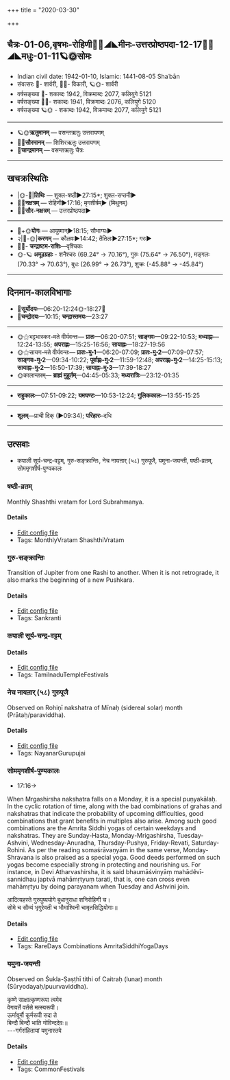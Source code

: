 +++
title = "2020-03-30"

+++
## चैत्रः-01-06,वृषभः-रोहिणी🌛🌌◢◣मीनः-उत्तरप्रोष्ठपदा-12-17🌌🌞◢◣मधुः-01-11🪐🌞सोमः
- Indian civil date: 1942-01-10, Islamic: 1441-08-05 Shaʿbān
- संवत्सरः 🌛- शार्वरी, 🌌🌞- विकारी, 🪐🌞- शार्वरी
- वर्षसङ्ख्या 🌛- शकाब्दः 1942, विक्रमाब्दः 2077, कलियुगे 5121
- वर्षसङ्ख्या 🌌🌞- शकाब्दः 1941, विक्रमाब्दः 2076, कलियुगे 5120
- वर्षसङ्ख्या 🪐🌞 - शकाब्दः 1942, विक्रमाब्दः 2077, कलियुगे 5121
___________________
- 🪐🌞**ऋतुमानम्** — वसन्तऋतुः उत्तरायणम्
- 🌌🌞**सौरमानम्** — शिशिरऋतुः उत्तरायणम्
- 🌛**चान्द्रमानम्** — वसन्तऋतुः चैत्रः
___________________


## खचक्रस्थितिः
- |🌞-🌛|**तिथिः** — शुक्ल-षष्ठी►27:15*; शुक्ल-सप्तमी►  
- 🌌🌛**नक्षत्रम्** — रोहिणी►17:16; मृगशीर्षम्► (मिथुनम्)  
- 🌌🌞**सौर-नक्षत्रम्** — उत्तरप्रोष्ठपदा►  
___________________
- 🌛+🌞**योगः** — आयुष्मान्►18:15; सौभाग्यः►  
- २|🌛-🌞|**करणम्** — कौलवः►14:42; तैतिलः►27:15*; गरः►  
- 🌌🌛- **चन्द्राष्टम-राशिः**—वृश्चिकः  
- 🌞-🪐 **अमूढग्रहाः** - शनैश्चरः (69.24° → 70.16°), गुरुः (75.64° → 76.50°), मङ्गलः (70.33° → 70.63°), बुधः (26.99° → 26.73°), शुक्रः (-45.88° → -45.84°)
___________________


## दिनमान-कालविभागाः
- 🌅**सूर्योदयः**—06:20-12:24🌞️-18:27🌇  
- 🌛**चन्द्रोदयः**—10:15; **चन्द्रास्तमयः**—23:27  
___________________
- 🌞⚝भट्टभास्कर-मते वीर्यवन्तः— **प्रातः**—06:20-07:51; **साङ्गवः**—09:22-10:53; **मध्याह्नः**—12:24-13:55; **अपराह्णः**—15:25-16:56; **सायाह्नः**—18:27-19:56  
- 🌞⚝सायण-मते वीर्यवन्तः— **प्रातः-मु॰1**—06:20-07:09; **प्रातः-मु॰2**—07:09-07:57; **साङ्गवः-मु॰2**—09:34-10:22; **पूर्वाह्णः-मु॰2**—11:59-12:48; **अपराह्णः-मु॰2**—14:25-15:13; **सायाह्नः-मु॰2**—16:50-17:39; **सायाह्नः-मु॰3**—17:39-18:27  
- 🌞कालान्तरम्— **ब्राह्मं मुहूर्तम्**—04:45-05:33; **मध्यरात्रिः**—23:12-01:35  
___________________
- **राहुकालः**—07:51-09:22; **यमघण्टः**—10:53-12:24; **गुलिककालः**—13:55-15:25  
___________________
- **शूलम्**—प्राची दिक् (►09:34); **परिहारः**–दधि  
___________________

## उत्सवाः
- कपाली सूर्य-चन्द्र-वट्टम्, गुरु-सङ्क्रान्तिः, नेच नायऩार् (५८) गुरुपूजै, यमुना-जयन्ती, षष्ठी-व्रतम्, सोममृगशीर्ष-पुण्यकालः
### षष्ठी-व्रतम्

Monthly Shashthi vratam for Lord Subrahmanya.

#### Details
- [Edit config file](https://github.com/jyotisham/adyatithi/blob/master/devatA/kaumAra/description_only/SaSThI-vratam.toml)
- Tags: MonthlyVratam ShashthiVratam


### गुरु-सङ्क्रान्तिः

Transition of Jupiter from one Rashi to another. When it is not retrograde, it also marks the beginning of a new Pushkara.

#### Details
- [Edit config file](https://github.com/jyotisham/adyatithi/blob/master/time_focus/sankrAnti/description_only/guru-saGkrAntiH.toml)
- Tags: Sankranti


### कपाली सूर्य-चन्द्र-वट्टम्



#### Details
- [Edit config file](https://github.com/jyotisham/adyatithi/blob/master/temples/Tamil/relative_event/kar2pagAmbAL%E2%80%93kapAlIzvarar_tirukkalyANam/offset__-8/kapAlI_sUrya~candra~vaTTam.toml)
- Tags: TamilnaduTempleFestivals


### नेच नायऩार् (५८) गुरुपूजै

Observed on Rohiṇī nakshatra of Mīnaḥ (sidereal solar) month (Prātaḥ/paraviddha). 

#### Details
- [Edit config file](https://github.com/jyotisham/adyatithi/blob/master/mahApuruSha/nAyanAr/sidereal_solar_month/nakshatra/12/04/nEca_nAyan2Ar_%2858%29_gurupUjai.toml)
- Tags: NayanarGurupujai


### सोममृगशीर्ष-पुण्यकालः
- 17:16→

When Mrgashirsha nakshatra falls on a Monday, it is a special puṇyakālaḥ. In the cyclic rotation of time, along with the bad combinations of grahas and nakshatras that indicate the probability of upcoming difficulties, good combinations that grant benefits in multiples also arise. Among such good combinations are the Amrita Siddhi yogas of certain weekdays and nakshatras. They are Sunday-Hasta, Monday-Mrigashirsha, Tuesday-Ashvini, Wednesday-Anuradha, Thursday-Pushya, Friday-Revati, Saturday-Rohini. As per the reading somaśrāvaṇyām in the same verse, Monday-Shravana is also praised as a special yoga. Good deeds performed on such yogas become especially strong in protecting and nourishing us.
For instance, in Devi Atharvashirsha, it is said bhaumāśvinyāṃ mahādêvī-sannidhau japtvā mahāmṛtyuṃ tarati, that is, one can cross even mahāmṛtyu by doing parayanam when Tuesday and Ashvini join.

आदित्यहस्ते गुरुपुष्ययोगे बुधानुराधा शनिरोहिणी च।  
सोमे च सौम्यं भृगुरेवती च भौमाश्विनी चामृतसिद्धियोगाः॥



#### Details
- [Edit config file](https://github.com/jyotisham/adyatithi/blob/master/time_focus/amrita-siddhi/description_only/sOmamRgazIrSa-puNyakAlaH.toml)
- Tags: RareDays Combinations AmritaSiddhiYogaDays


### यमुना-जयन्ती

Observed on Śukla-Ṣaṣṭhī tithi of Caitraḥ (lunar) month (Sūryodayaḥ/puurvaviddha). 

कृष्णे साक्षात्कृष्णरूपा त्वमेव  
वेगावर्ते वर्तसे मत्स्यरूपी।  
ऊर्मावूर्मौ कूर्मरूपी सदा ते  
बिन्दौ बिन्दौ भाति गोविन्ददेवः॥  
---गर्गसंहितायां यमुनास्तवे



#### Details
- [Edit config file](https://github.com/jyotisham/adyatithi/blob/master/devatA/nadI/lunar_month/tithi/01/06/yamunA~jayantI.toml)
- Tags: CommonFestivals


